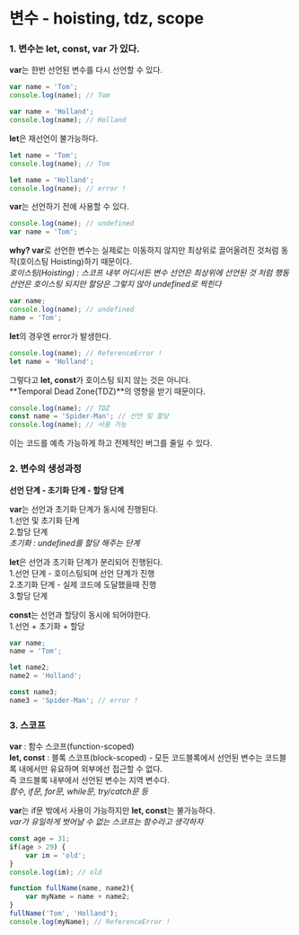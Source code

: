 변수 - hoisting, tdz, scope
=============

### 1. 변수는 let, const, var 가 있다.

**var**는 한번 선언된 변수를 다시 선언할 수 있다.
```javascript
var name = 'Tom';
console.log(name); // Tom

var name = 'Holland';
console.log(name); // Holland
```

**let**은 재선언이 불가능하다.
```javascript
let name = 'Tom';
console.log(name); // Tom

let name = 'Holland';
console.log(name); // error !
```

**var**는 선언하기 전에 사용할 수 있다.
```javascript
console.log(name); // undefined
var name = 'Tom';
```
**why? var**로 선언한 변수는 실제로는 이동하지 않지만 최상위로 끌어올려진 것처럼 동작(호이스팅 Hoisting)하기 때문이다.   
*호이스팅(Hoisting) : 스코프 내부 어디서든 변수 선언은 최상위에 선언된 것 처럼 행동*   
*선언은 호이스팅 되지만 할당은 그렇지 않아 undefined로 찍힌다*   
```javascript
var name;
console.log(name); // undefined
name = 'Tom';
```

**let**의 경우엔 error가 발생한다.
```javascript
console.log(name); // ReferenceError !
let name = 'Holland';
```
그렇다고 **let, const**가 호이스팅 되지 않는 것은 아니다.   
**Temporal Dead Zone(TDZ)**의 영향을 받기 때문이다.
```javascript
console.log(name); // TDZ
const name = 'Spider-Man'; // 선언 및 할당
console.log(name); // 사용 가능
```
이는 코드를 예측 가능하게 하고 전제적인 버그를 줄일 수 있다.

### 2. 변수의 생성과정

**선언 단계 - 초기화 단계 - 할당 단계**

**var**는 선언과 초기화 단계가 동시에 진행된다.   
1.선언 및 초기화 단계   
2.할당 단계   
*초기화 : undefined를 할당 해주는 단계*   

**let**은 선언과 초기화 단계가 분리되어 진행된다.   
1.선언 단계 - 호이스팅되며 선언 단계가 진행   
2.초기화 단계 - 실제 코드에 도달했을때 진행   
3.할당 단계   

**const**는 선언과 할당이 동시에 되어야한다.   
1.선언 + 초기화 + 할당   

```javascript
var name;
name = 'Tom';

let name2;
name2 = 'Holland';

const name3;
name3 = 'Spider-Man'; // error !
```

### 3. 스코프

**var** : 함수 스코프(function-scoped)   
**let, const** : 블록 스코프(block-scoped) - 모든 코드블록에서 선언된 변수는 코드블록 내에서만 유요하며 외부에선 접근할 수 없다.   
즉 코드블록 내부에서 선언된 변수는 지역 변수다.   
*함수, if문, for문, while문, try/catch문 등*   

**var**는 if문 밖에서 사용이 가능하지만 **let, const**는 불가능하다.   
*var가 유일하게 벗어날 수 없는 스코프는 함수라고 생각하자*   
```javascript
const age = 31;
if(age > 29) {
    var im = 'old';
}
console.log(im); // old

function fullName(name, name2){
    var myName = name + name2;
}
fullName('Tom', 'Holland');
console.log(myName); // ReferenceError !
```

